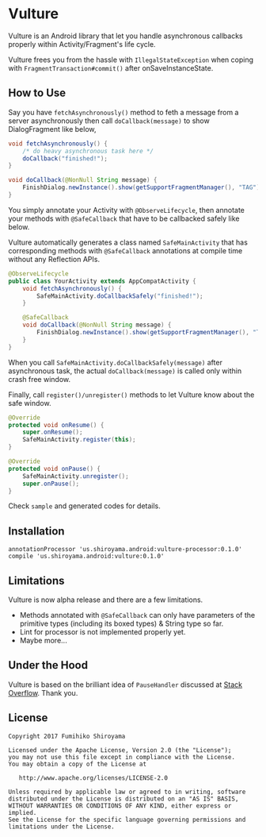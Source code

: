 # Vulture

Vulture is an Android library that let you handle asynchronous callbacks properly within Activity/Fragment's life cycle.

Vulture frees you from the hassle with `IllegalStateException` when coping with `FragmentTransaction#commit()` after onSaveInstanceState.

## How to Use

Say you have `fetchAsynchronously()` method to feth a message from a server asynchronously then call `doCallback(message)` to show DialogFragment like below,

```java
void fetchAsynchronously() {
    /* do heavy asynchronous task here */
    doCallback("finished!");
}

void doCallback(@NonNull String message) {
    FinishDialog.newInstance().show(getSupportFragmentManager(), "TAG");
}
```

You simply annotate your Activity with `@ObserveLifecycle`, then annotate your methods with `@SafeCallback` that have to be callbacked safely like below.

Vulture automatically generates a class named `SafeMainActivity` that has corresponding methods with `@SafeCallback` annotations at compile time without any Reflection APIs.

```java
@ObserveLifecycle
public class YourActivity extends AppCompatActivity {
    void fetchAsynchronously() {
        SafeMainActivity.doCallbackSafely("finished!");
    }

    @SafeCallback
    void doCallback(@NonNull String message) {
        FinishDialog.newInstance().show(getSupportFragmentManager(), "TAG");
    }
}
```

When you call `SafeMainActivity.doCallbackSafely(message)` after asynchronous task, the actual `doCallback(message)` is called only within crash free window.

Finally, call `register()/unregister()` methods to let Vulture know about the safe window.

```java
@Override
protected void onResume() {
    super.onResume();
    SafeMainActivity.register(this);
}

@Override
protected void onPause() {
    SafeMainActivity.unregister();
    super.onPause();
}
```

Check `sample` and generated codes for details.

## Installation

```
annotationProcessor 'us.shiroyama.android:vulture-processor:0.1.0'
compile 'us.shiroyama.android:vulture:0.1.0'
```

## Limitations

Vulture is now alpha release and there are a few limitations.

 * Methods annotated with `@SafeCallback` can only have parameters of the primitive types (including its boxed types)  & String type so far.
 * Lint for processor is not implemented properly yet.
 * Maybe more...

## Under the Hood

Vulture is based on the brilliant idea of `PauseHandler` discussed at [Stack Overflow](http://stackoverflow.com/questions/8040280/how-to-handle-handler-messages-when-activity-fragment-is-paused "How to handle Handler messages when activity/fragment is paused"). Thank you.

## License

```
Copyright 2017 Fumihiko Shiroyama

Licensed under the Apache License, Version 2.0 (the "License");
you may not use this file except in compliance with the License.
You may obtain a copy of the License at

   http://www.apache.org/licenses/LICENSE-2.0

Unless required by applicable law or agreed to in writing, software
distributed under the License is distributed on an "AS IS" BASIS,
WITHOUT WARRANTIES OR CONDITIONS OF ANY KIND, either express or implied.
See the License for the specific language governing permissions and
limitations under the License.
```
